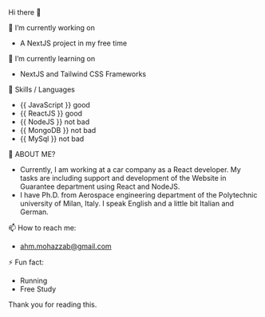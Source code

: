 
Hi there 👋

 🔭 I’m currently working on
-  A NextJS project in my free time

 🌱 I’m currently learning on 
-  NextJS and Tailwind CSS Frameworks

 👯 Skills / Languages
-  {{ JavaScript }} good
-  {{ ReactJS }} good
-  {{ NodeJS }} not bad
-  {{ MongoDB }} not bad
-  {{ MySql }} not bad

 🤔 ABOUT ME?
-  Currently, I am working at a car company as a React developer. My tasks are including support and development of the Website in Guarantee department using React and NodeJS. 
-  I have Ph.D. from Aerospace engineering department of the Polytechnic university of Milan, Italy. I speak English and a little bit Italian and German.
  
 📫 How to reach me: 
-  ahm.mohazzab@gmail.com

 ⚡ Fun fact:
-  Running
-  Free Study

Thank you for reading this.
